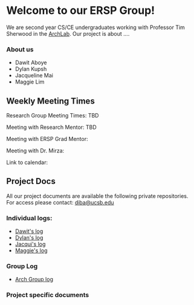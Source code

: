 # Welcome to our ERSP Group!

We are second year CS/CE undergraduates working with Professor Tim Sherwood in the [ArchLab](https://www.arch.cs.ucsb.edu/prof-sherwood/). Our project is about ....

### About us
* Dawit Aboye
* Dylan Kupsh
* Jacqueline Mai
* Maggie Lim 


## Weekly Meeting Times

Research Group Meeting Times: TBD

Meeting with Research Mentor: TBD

Meeting with ERSP Grad Mentor:

Meeting with Dr. Mirza:

Link to calendar:

## Project Docs
All our project documents are available the following private repositories. For access please contact: diba@ucsb.edu

### Individual logs: 
* [Dawit's log](https://github.com/ucsb-ersp-2018/arch-dawit-log.git)
* [Dylan's log](https://github.com/ucsb-ersp-2018/arch-dylan-log.git)
* [Jacqui's log](https://github.com/ucsb-ersp-2018/arch-jacqui-log.git)
* [Maggie's log](https://github.com/ucsb-ersp-2018/arch-maggie-log.git)

### Group Log

* [Arch Group log](https://github.com/ucsb-ersp-2018/arch-group-log.git)

### Project specific documents
